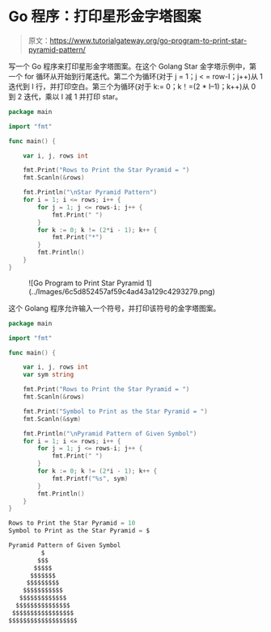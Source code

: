 # Go 程序：打印星形金字塔图案

> 原文：<https://www.tutorialgateway.org/go-program-to-print-star-pyramid-pattern/>

写一个 Go 程序来打印星形金字塔图案。在这个 Golang Star 金字塔示例中，第一个 for 循环从开始到行尾迭代。第二个为循环(对于 j = 1；j < = row-I；j++)从 1 迭代到 I 行，并打印空白。第三个为循环(对于 k:= 0；k！=(2 * I–1)；k++)从 0 到 2 迭代，乘以 I 减 1 并打印 star。

```go
package main

import "fmt"

func main() {

    var i, j, rows int

    fmt.Print("Rows to Print the Star Pyramid = ")
    fmt.Scanln(&rows)

    fmt.Println("\nStar Pyramid Pattern")
    for i = 1; i <= rows; i++ {
        for j = 1; j <= rows-i; j++ {
            fmt.Print(" ")
        }
        for k := 0; k != (2*i - 1); k++ {
            fmt.Print("*")
        }
        fmt.Println()
    }
}
```

<figure class="wp-block-image size-large">![Go Program to Print Star Pyramid 1](../Images/6c5d852457af59c4ad43a129c4293279.png)</figure>

这个 Golang 程序允许输入一个符号，并打印该符号的金字塔图案。

```go
package main

import "fmt"

func main() {

    var i, j, rows int
    var sym string

    fmt.Print("Rows to Print the Star Pyramid = ")
    fmt.Scanln(&rows)

    fmt.Print("Symbol to Print as the Star Pyramid = ")
    fmt.Scanln(&sym)

    fmt.Println("\nPyramid Pattern of Given Symbol")
    for i = 1; i <= rows; i++ {
        for j = 1; j <= rows-i; j++ {
            fmt.Print(" ")
        }
        for k := 0; k != (2*i - 1); k++ {
            fmt.Printf("%s", sym)
        }
        fmt.Println()
    }
}
```

```go
Rows to Print the Star Pyramid = 10
Symbol to Print as the Star Pyramid = $

Pyramid Pattern of Given Symbol
         $
        $$$
       $$$$$
      $$$$$$$
     $$$$$$$$$
    $$$$$$$$$$$
   $$$$$$$$$$$$$
  $$$$$$$$$$$$$$$
 $$$$$$$$$$$$$$$$$
$$$$$$$$$$$$$$$$$$$
```